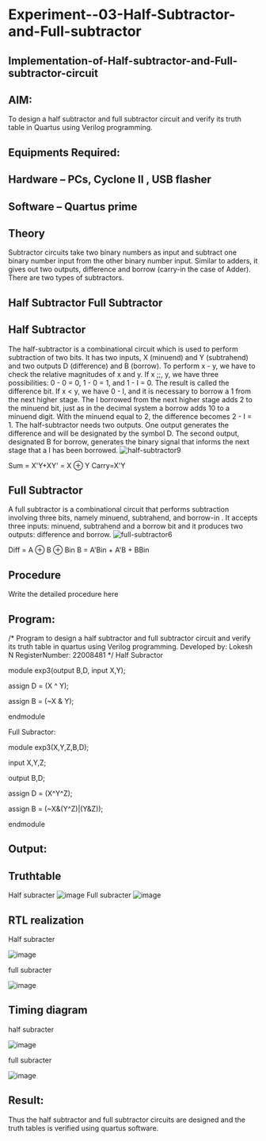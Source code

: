 # Experiment--03-Half-Subtractor-and-Full-subtractor
## Implementation-of-Half-subtractor-and-Full-subtractor-circuit
## AIM:
To design a half subtractor and full subtractor circuit and verify its truth table in Quartus using Verilog programming.

## Equipments Required:
## Hardware – PCs, Cyclone II , USB flasher
## Software – Quartus prime
## Theory
Subtractor circuits take two binary numbers as input and subtract one binary number input from the other binary number input. Similar to adders, it gives out two outputs, difference and borrow (carry-in the case of Adder). There are two types of subtractors.

## Half Subtractor Full Subtractor
## Half Subtractor
The half-subtractor is a combinational circuit which is used to perform subtraction of two bits. It has two inputs, X (minuend) and Y (subtrahend) and two outputs D (difference) and B (borrow). To perform x - y, we have to check the relative magnitudes of x and y. If x ;;, y, we have three possibilities: 0 - 0 = 0, 1 - 0 = 1, and 1 - I = 0. The result is called the difference bit. If x < y, we have 0 - I, and it is necessary to borrow a 1 from the next higher stage. The I borrowed from the next higher stage adds 2 to the minuend bit, just as in the decimal system a borrow adds 10 to a minuend digit. With the minuend equal to 2, the difference becomes 2 - I = 1. The half-subtractor needs two outputs. One output generates the difference and will be designated by the symbol D. The second output, designated B for borrow, generates the binary signal that informs the next stage that a I has been borrowed.
![half-subtractor9](https://user-images.githubusercontent.com/36288975/166112538-58c3bc7c-ee5d-4e6a-ac8d-8e8328efe27a.png)


Sum = X'Y+XY' = X ⊕ Y
Carry=X'Y

## Full Subtractor
A full subtractor is a combinational circuit that performs subtraction involving three bits, namely minuend, subtrahend, and borrow-in . It accepts three inputs: minuend, subtrahend and a borrow bit and it produces two outputs: difference and borrow. 
![full-subtractor6](https://user-images.githubusercontent.com/36288975/166112541-24c68359-3de8-4674-ae22-8272ffc385ed.png)


Diff = A ⊕ B ⊕ Bin B = A'Bin + A'B + BBin

## Procedure



Write the detailed procedure here 


## Program:
/*
Program to design a half subtractor and full subtractor circuit and verify its truth table in quartus using Verilog programming.
Developed by: Lokesh N
RegisterNumber: 22008481 
*/
Half Subractor

module exp3(output B,D, input X,Y);

assign D = (X ^ Y);

assign B = (~X & Y);

endmodule

Full Subractor:

module exp3(X,Y,Z,B,D);

input X,Y,Z;

output B,D;

assign D = (X^Y^Z);

assign B = (~X&(Y^Z)|(Y&Z));

endmodule

## Output:

## Truthtable
Half subracter
![image](https://user-images.githubusercontent.com/119393019/213897176-9e29608e-c752-4ac1-a3b4-d701fab44f05.png)
Full subracter
![image](https://user-images.githubusercontent.com/119393019/213897187-56c4fbaa-72ac-4e2a-a657-17531fa1d3c8.png)

##  RTL realization
Half subracter

![image](https://user-images.githubusercontent.com/119393019/213897204-68693312-339f-4848-9da6-c4805c36d150.png)

full subracter

![image](https://user-images.githubusercontent.com/119393019/213897236-5525b0b0-8b80-443d-88c7-291079000c07.png)

## Timing diagram 
half subracter

![image](https://user-images.githubusercontent.com/119393019/213897270-93258de9-1e47-4cf1-9a83-68824ccdf042.png)

full subracter

![image](https://user-images.githubusercontent.com/119393019/213897275-228cc418-5539-4b9a-8b9f-685e7207b1b4.png)

## Result:
Thus the half subtractor and full subtractor circuits are designed and the truth tables is verified using quartus software.
